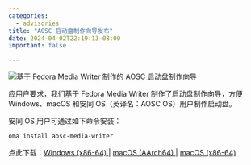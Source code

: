 ```yaml
---
categories:
  - advisories
title: "AOSC 启动盘制作向导发布"
date: 2024-04-02T22:19:13-08:00
important: false

---
```

![基于 Fedora Media Writer 制作的 AOSC 启动盘制作向导](/assets/news/coffee-break/20240413/imgs/media-writer.png)

应用户要求，我们基于 Fedora Media Writer 制作了启动盘制作向导，方便 Windows、macOS 和安同 OS（英译名：AOSC OS）用户制作启动盘。

安同 OS 用户可通过如下命令安装：

```bash
oma install aosc-media-writer
```
点此下载：[Windows (x86-64) ](https://releases.aosc.io/writer/AOSCMediaWriter-win64-0.3.3.exe) | [macOS (AArch64)  ](https://releases.aosc.io/writer/AOSCMediaWriter-osx-arm64-0.3.3.dmg)| [macOS (x86-64) ](https://releases.aosc.io/writer/AOSCMediaWriter-osx-0.3.3.dmg)
